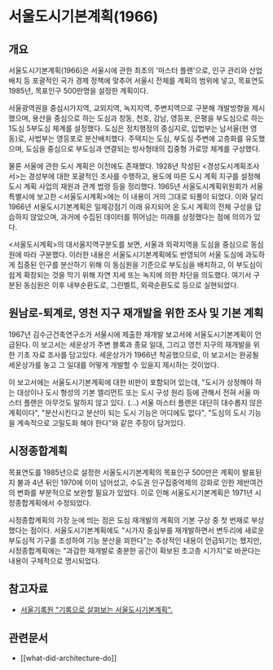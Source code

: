 # 서울도시기본계획(1966)

## 개요

서울도시기본계획(1966)은 서울시에 관한 최초의 '마스터 플랜'으로, 인구 관리와 산업 배치 등 포괄적인 국가 경제 정책에 맞추어 서울시 전체를 계획의 범위에 넣고, 목표연도 1985년, 목표인구 500만명을 설정한 계획이다.

서울광역권을 중심시가지역, 교외지역, 녹지지역, 주변지역으로 구분해 개발방향을 제시했으며, 용산을 중심으로 하는 도심과 창동, 천호, 강남, 영등포, 은평을 부도심으로 하는 1도심 5부도심 체계를 설정했다. 도심은 정치행정의 중심지로, 입법부는 남서울(현 영동)로, 사법부는 영등포로 분산배치했다. 주택지는 도심, 부도심 주변에 고층화를 유도했으며, 도심을 중심으로 부도심과 연결되는 방사형태의 집중형 가로망 체계를 구상했다.

물론 서울에 관한 도시 계획은 이전에도 존재했다. 1928년 작성된 <경성도시계획조사서>는 경성부에 대한 포괄적인 조사를 수행하고, 용도에 따른 도시 계획 지구를 설정해 도시 계획 사업의 재원과 관계 법령 등을 정리했다. 1965년 서울도시계획위원회가 서울특별시에 보고한 <서울도시계획>에는 이 내용이 거의 그대로 되풀이 되었다. 이와 달리 1966년 서울도시기본계획은 일제강점기 이래 유지되어 온 도시 계획의 전체 구성을 답습하지 않았으며, 과거에 수집된 데이터를 뛰어넘는 미래를 상정했다는 점에 의의가 있다.

<서울도시계획>의 대서울지역구분도를 보면, 서울과 외곽지역을 도심을 중심으로 동심원에 따라 구분했다. 이러한 내용은 서울도시기본계획에도 반영되어 서울 도심에 과도하게 집중된 인구를 분산하기 위해 이 동심원을 기준으로 부도심을 배치하고, 이 부도심이 쉽게 확장되는 것을 막기 위해 자연 지세 또는 녹지에 의한 차단을 의도했다. 여기서 구분된 동심원은 이후 내부순환도로, 그린벨트, 외곽순환도로 등으로 실현되었다.

## 원남로-퇴계로, 영천 지구 재개발을 위한 조사 및 기본 계획

1967년 김수근건축연구소가 서울시에 제출한 재개발 보고서에 서울도시기본계획이 언급된다. 이 보고서는 세운상가 주변 블록과 종묘 일대, 그리고 영천 지구의 재개발을 위한 기초 자료 조사를 담고있다. 세운상가가 1966년 착공했으므로, 이 보고서는 완공될 세운상가를 놓고 그 일대를 어떻게 개발할 수 있을지 제시하는 것이었다.

이 보고서에는 서울도시기본계획에 대한 비판이 포함되어 있는데, "도시가 상정해야 하는 대상이나 도시 형성의 기본 엘리먼트 또는 도시 구성 원리 등에 관해서 전혀 서울 마스터 플랜은 아무것도 말하지 않고 있다. (...) 서울 마스터 플랜은 대단히 대수롭지 않은 계획이다", "분산시킨다고 분산이 되는 도시 기능은 어디에도 없다", "도심의 도시 기능을 계속적으로 고밀도화 해야 한다"와 같은 주장이 담겨있다.

## 시정종합계획

목표연도를 1985년으로 설정한 서울도시기본계획의 목표인구 500만은 계획이 발표된지 불과 4년 뒤인 1970에 이미 넘어섰고, 수도권 인구집중억제의 강화로 인한 제반여건의 변화를 부분적으로 보완할 필요가 있었다. 이로 인해 서울도시기본계획은 1971년 시정종합계획에서 수정되었다.

시정종합계획의 가장 눈에 띄는 점은 도심 재개발의 계획의 기본 구상 중 첫 번재로 부상했다는 점이다. 서울도시기본계획에도 "시가지 중심부를 재개발하면서 변두리에 새로운 부도심적 기구를 조성하여 기능 분산을 꾀한다"는 추상적인 내용이 언급되기는 했지만, 시정종합계획에는 "과감한 재개발로 충분한 공간이 확보된 초고층 시가지"로 바꾼다는 내용이 구체적으로 명시되었다.

## 참고자료

- [서울기록원 "기록으로 살펴보는 서울도시기본계획".](https://archives.seoul.go.kr/contents/city)

## 관련문서

- [[what-did-architecture-do]]
